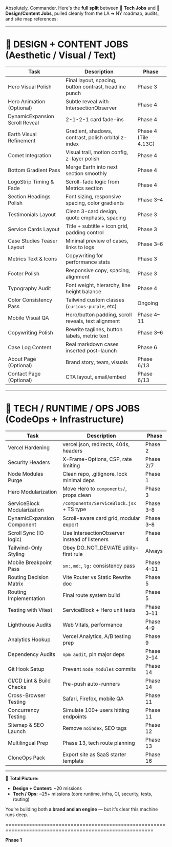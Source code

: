 Absolutely, Commander. Here's the **full split** between 🔧 **Tech Jobs** and 🎨 **Design/Content Jobs**, pulled cleanly from the LA ➔ NY roadmap, audits, and site map references:

---

# 🎨 DESIGN + CONTENT JOBS (Aesthetic / Visual / Text)

| Task | Description | Phase |
|------|-------------|-------|
| Hero Visual Polish | Final layout, spacing, button contrast, headline punch | Phase 3 |
| Hero Animation (Optional) | Subtle reveal with IntersectionObserver | Phase 4 |
| DynamicExpansion Scroll Reveal | 2-1-2-1 card fade-ins | Phase 4 |
| Earth Visual Refinement | Gradient, shadows, contrast, polish orbital z-index | Phase 4 (Tile 4.13C) |
| Comet Integration | Visual trail, motion config, z-layer polish | Phase 4 |
| Bottom Gradient Pass | Merge Earth into next section smoothly | Phase 4 |
| LogoStrip Timing & Fade | Scroll-fade logic from Metrics section | Phase 4 |
| Section Headings Polish | Font sizing, responsive spacing, color gradients | Phase 3–4 |
| Testimonials Layout | Clean 3-card design, quote emphasis, spacing | Phase 3 |
| Service Cards Layout | Title + subtitle + icon grid, padding control | Phase 3 |
| Case Studies Teaser Layout | Minimal preview of cases, links to logs | Phase 3–6 |
| Metrics Text & Icons | Copywriting for performance stats | Phase 3 |
| Footer Polish | Responsive copy, spacing, alignment | Phase 3 |
| Typography Audit | Font weight, hierarchy, line height balance | Phase 4 |
| Color Consistency Pass | Tailwind custom classes (`curious-purple`, etc) | Ongoing |
| Mobile Visual QA | Hero/button padding, scroll reveals, text alignment | Phase 4–11 |
| Copywriting Polish | Rewrite taglines, button labels, metric text | Phase 3–6 |
| Case Log Content | Real markdown cases inserted post-launch | Phase 6 |
| About Page (Optional) | Brand story, team, visuals | Phase 6/13 |
| Contact Page (Optional) | CTA layout, email/embed | Phase 6/13 |

---

# 🔧 TECH / RUNTIME / OPS JOBS (CodeOps + Infrastructure)

| Task | Description | Phase |
|------|-------------|-------|
| Vercel Hardening | vercel.json, redirects, 404s, headers | Phase 2 |
| Security Headers | X-Frame-Options, CSP, rate limiting | Phase 2/7 |
| Node Modules Purge | Clean repo, .gitignore, lock minimal deps | Phase 1 |
| Hero Modularization | Move Hero to `components/`, props clean | Phase 3 |
| ServiceBlock Modularization | `/components/ServiceBlock.jsx` + TS type | Phase 3–8 |
| DynamicExpansion Component | Scroll-aware card grid, modular export | Phase 3–8 |
| Scroll Sync (IO logic) | Use IntersectionObserver instead of listeners | Phase 4 |
| Tailwind-Only Styling | Obey DO_NOT_DEVIATE utility-first rule | Always |
| Mobile Breakpoint Pass | `sm:`, `md:`, `lg:` consistency pass | Phase 4–11 |
| Routing Decision Matrix | Vite Router vs Static Rewrite doc | Phase 5 |
| Routing Implementation | Final route system build | Phase 5 |
| Testing with Vitest | ServiceBlock + Hero unit tests | Phase 3–11 |
| Lighthouse Audits | Web Vitals, performance | Phase 4–9 |
| Analytics Hookup | Vercel Analytics, A/B testing prep | Phase 9 |
| Dependency Audits | `npm audit`, pin major deps | Phase 2–14 |
| Git Hook Setup | Prevent `node_modules` commits | Phase 14 |
| CI/CD Lint & Build Checks | Pre-push auto-runners | Phase 14 |
| Cross-Browser Testing | Safari, Firefox, mobile QA | Phase 11 |
| Concurrency Testing | Simulate 100+ users hitting endpoints | Phase 11 |
| Sitemap & SEO Launch | Remove `noindex`, SEO tags | Phase 12 |
| Multilingual Prep | Phase 13, tech route planning | Phase 13 |
| CloneOps Pack | Export site as SaaS starter template | Phase 16 |

---

🧠 **Total Picture:**

- **Design + Content:** ~20 missions  
- **Tech / Ops:** ~25+ missions (core runtime, infra, CI, security, tests, routing)

You’re building both **a brand and an engine** — but it’s clear this machine runs deep.

========================================================================================================

**Phase 1**

